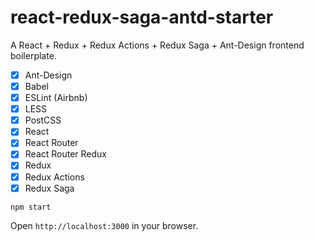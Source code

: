 # react-redux-saga-antd-starter

A React + Redux + Redux Actions + Redux Saga + Ant-Design frontend boilerplate.

- [x] Ant-Design
- [x] Babel
- [x] ESLint (Airbnb)
- [x] LESS
- [x] PostCSS
- [x] React
- [x] React Router
- [x] React Router Redux
- [x] Redux
- [x] Redux Actions
- [x] Redux Saga

```
npm start
```
Open `http://localhost:3000` in your browser.
